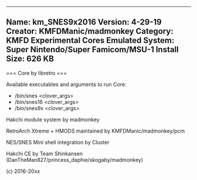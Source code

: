 -----------------------
Name: km_SNES9x2016
Version: 4-29-19
Creator: KMFDManic/madmonkey
Category: KMFD Experimental Cores
Emulated System: Super Nintendo/Super Famicom/MSU-1
Install Size: 626 KB
-----------------------
=== Core by libretro ===

Available executables and arguments to run Core:
- /bin/snes <rom> <clover_args>
- /bin/snes16 <rom> <clover_args>
- /bin/snes9x <rom> <clover_args>

Hakchi module system by madmonkey

RetroArch Xtreme + HMODS maintained by KMFDManic/madmonkey/pcm

NES/SNES Mini shell integration by Cluster

Hakchi CE by Team Shinkansen (DanTheMan827/princess_daphie/skogaby/madmonkey)

(c) 2016-20xx
